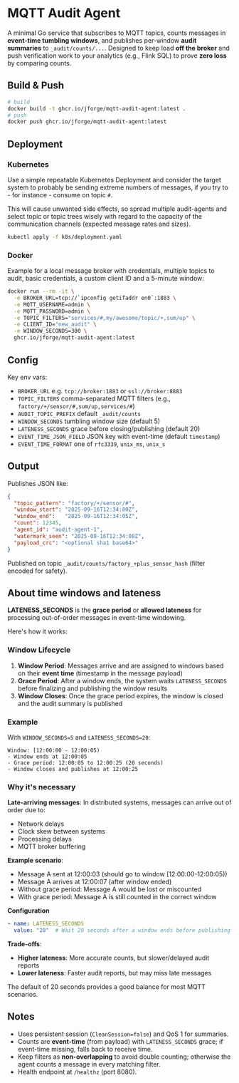# MQTT Audit Agent

A minimal Go service that subscribes to MQTT topics, counts messages in **event-time tumbling windows**, and publishes per-window **audit summaries** to `_audit/counts/...`. Designed to keep load **off the broker** and push verification work to your analytics (e.g., Flink SQL) to prove **zero loss** by comparing counts.

## Build & Push
```bash
# build
docker build -t ghcr.io/jforge/mqtt-audit-agent:latest .
# push
docker push ghcr.io/jforge/mqtt-audit-agent:latest
```

## Deployment

### Kubernetes

Use a simple repeatable Kubernetes Deployment and consider the 
target system to probably be sending extreme numbers of messages,
if you try to - for instance - consume on topic `#`. 

This will cause unwanted side effects, so spread multiple audit-agents
and select topic or topic trees wisely with regard to the capacity of 
the communication channels (expected message rates and sizes).


```bash
kubectl apply -f k8s/deployment.yaml
```

### Docker

Example for a local message broker with credentials, multiple topics
to audit, basic credentials, a custom client ID and a 5-minute window:

```bash
docker run --rm -it \
  -e BROKER_URL=tcp://`ipconfig getifaddr en0`:1883 \
  -e MQTT_USERNAME=admin \
  -e MQTT_PASSWORD=admin \
  -e TOPIC_FILTERS="services/#,my/awesome/topic/+,sum/up" \
  -e CLIENT_ID="new_audit" \
  -e WINDOW_SECONDS=300 \
  ghcr.io/jforge/mqtt-audit-agent:latest
```


## Config
Key env vars:
- `BROKER_URL` e.g. `tcp://broker:1883` or `ssl://broker:8883`
- `TOPIC_FILTERS` comma-separated MQTT filters (e.g., `factory/+/sensor/#,sum/up,services/#`)
- `AUDIT_TOPIC_PREFIX` default `_audit/counts`
- `WINDOW_SECONDS` tumbling window size (default 5)
- `LATENESS_SECONDS` grace before closing/publishing (default 20)
- `EVENT_TIME_JSON_FIELD` JSON key with event-time (default `timestamp`)
- `EVENT_TIME_FORMAT` one of `rfc3339`, `unix_ms`, `unix_s`

## Output
Publishes JSON like:
```json
{
  "topic_pattern": "factory/+/sensor/#",
  "window_start": "2025-09-16T12:34:00Z",
  "window_end":   "2025-09-16T12:34:05Z",
  "count": 12345,
  "agent_id": "audit-agent-1",
  "watermark_seen": "2025-09-16T12:34:08Z",
  "payload_crc": "<optional sha1 base64>"
}
```

Published on topic `_audit/counts/factory_+plus_sensor_hash` (filter encoded for safety).

## About time windows and lateness

**LATENESS_SECONDS** is the **grace period** or **allowed lateness** for processing out-of-order messages in event-time windowing.

Here's how it works:

### Window Lifecycle

1. **Window Period**: Messages arrive and are assigned to windows based on their **event time** (timestamp in the message payload)
2. **Grace Period**: After a window ends, the system waits `LATENESS_SECONDS` before finalizing and publishing the window results
3. **Window Closes**: Once the grace period expires, the window is closed and the audit summary is published

### Example

With `WINDOW_SECONDS=5` and `LATENESS_SECONDS=20`:

```
Window: [12:00:00 - 12:00:05)
- Window ends at 12:00:05
- Grace period: 12:00:05 to 12:00:25 (20 seconds)
- Window closes and publishes at 12:00:25
```


### Why it's necessary

**Late-arriving messages**: In distributed systems, messages can arrive out of order due to:
- Network delays
- Clock skew between systems
- Processing delays
- MQTT broker buffering

**Example scenario**:
- Message A sent at 12:00:03 (should go to window [12:00:00-12:00:05))
- Message A arrives at 12:00:07 (after window ended)
- Without grace period: Message A would be lost or miscounted
- With grace period: Message A is still counted in the correct window

**Configuration**

```yaml
- name: LATENESS_SECONDS
  value: "20"  # Wait 20 seconds after a window ends before publishing
```

**Trade-offs**:
- **Higher lateness**: More accurate counts, but slower/delayed audit reports
- **Lower lateness**: Faster audit reports, but may miss late messages

The default of 20 seconds provides a good balance for most MQTT scenarios.


## Notes
- Uses persistent session (`CleanSession=false`) and QoS 1 for summaries.
- Counts are **event-time** (from payload) with `LATENESS_SECONDS` grace; if event-time missing, falls back to receive time.
- Keep filters as **non-overlapping** to avoid double counting; otherwise the agent counts a message in every matching filter.
- Health endpoint at `/healthz` (port 8080).